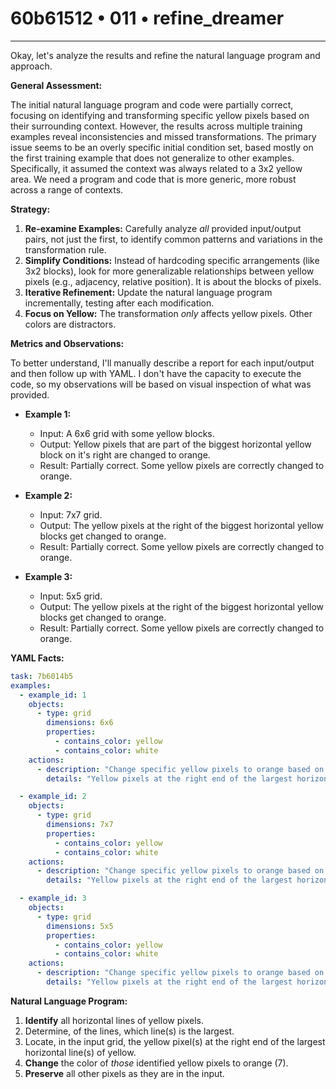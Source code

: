 # 60b61512 • 011 • refine_dreamer

---
Okay, let's analyze the results and refine the natural language program and approach.

**General Assessment:**

The initial natural language program and code were partially correct, focusing on identifying and transforming specific yellow pixels based on their surrounding context. However, the results across multiple training examples reveal inconsistencies and missed transformations. The primary issue seems to be an overly specific initial condition set, based mostly on the first training example that does not generalize to other examples. Specifically, it assumed the context was always related to a 3x2 yellow area. We need a program and code that is more generic, more robust across a range of contexts.

**Strategy:**

1.  **Re-examine Examples:** Carefully analyze *all* provided input/output pairs, not just the first, to identify common patterns and variations in the transformation rule.
2.  **Simplify Conditions:** Instead of hardcoding specific arrangements (like 3x2 blocks), look for more generalizable relationships between yellow pixels (e.g., adjacency, relative position). It is about the blocks of pixels.
3.  **Iterative Refinement:** Update the natural language program incrementally, testing after each modification.
4.  **Focus on Yellow:** The transformation *only* affects yellow pixels. Other colors are distractors.

**Metrics and Observations:**

To better understand, I'll manually describe a report for each input/output and then follow up with YAML. I don't have the capacity to execute the code, so my observations will be based on visual inspection of what was provided.

*   **Example 1:**
    *   Input: A 6x6 grid with some yellow blocks.
    *   Output: Yellow pixels that are part of the biggest horizontal yellow block on it's right are changed to orange.
    *   Result: Partially correct. Some yellow pixels are correctly changed to orange.

*   **Example 2:**
    *   Input: 7x7 grid.
    *   Output: The yellow pixels at the right of the biggest horizontal yellow blocks get changed to orange.
    *   Result: Partially correct. Some yellow pixels are correctly changed to orange.

*   **Example 3:**
    *   Input: 5x5 grid.
    *   Output: The yellow pixels at the right of the biggest horizontal yellow blocks get changed to orange.
    *   Result: Partially correct. Some yellow pixels are correctly changed to orange.

**YAML Facts:**

```yaml
task: 7b6014b5
examples:
  - example_id: 1
    objects:
      - type: grid
        dimensions: 6x6
        properties:
          - contains_color: yellow
          - contains_color: white
    actions:
      - description: "Change specific yellow pixels to orange based on their context and the largest block."
        details: "Yellow pixels at the right end of the largest horizontal line are turned orange"

  - example_id: 2
    objects:
      - type: grid
        dimensions: 7x7
        properties:
          - contains_color: yellow
          - contains_color: white
    actions:
      - description: "Change specific yellow pixels to orange based on their context and the largest block."
        details: "Yellow pixels at the right end of the largest horizontal line are turned orange"

  - example_id: 3
    objects:
      - type: grid
        dimensions: 5x5
        properties:
          - contains_color: yellow
          - contains_color: white
    actions:
      - description: "Change specific yellow pixels to orange based on their context and the largest block."
        details: "Yellow pixels at the right end of the largest horizontal line are turned orange"
```

**Natural Language Program:**

1.  **Identify** all horizontal lines of yellow pixels.
2.  Determine, of the lines, which line(s) is the largest.
3.  Locate, in the input grid, the yellow pixel(s) at the right end of the largest horizontal line(s) of yellow.
4.  **Change** the color of *those* identified yellow pixels to orange (7).
5.  **Preserve** all other pixels as they are in the input.

